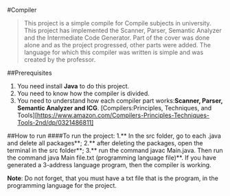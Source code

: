 #Compiler
>This project is a simple compile for Compile subjects in university.
  This project has implemented the Scanner, Parser, Semantic Analyzer and the Intermediate Code Generator. 
  Part of the cover was done alone and as the project progressed, other parts were added. 
  The language for which this compiler was written is simple and was created by the professor.

##Prerequisites
  1. You need install **Java** to do this project.
  2. You need to know how the compiler is divided.
  3. You need to understand how each compiler part works:**Scanner, Parser, Semantic Analyzer and ICG**.
  [Compilers:Principles, Techniques, and Tools][https://www.amazon.com/Compilers-Principles-Techniques-Tools-2nd/dp/0321486811]
  
 ##How to run
  ####To run the project:
     1.** In the src folder, go to each .java and delete all packages**;
     2.** after deleting the packages, open the terminal in the src folder**;
     3.** run the command javac Main.java. Then run the command java Main file.txt (programming language file)**.
 If you have generated a 3-address language program, then the compiler is working.
 
 **Note**: Do not forget, that you must have a txt file that is the program, in the programming language for the project.
 
